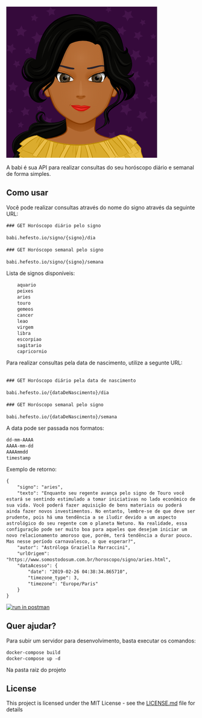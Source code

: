 ![alt text](./public/babi.png)

A babi é sua API para realizar consultas do seu horóscopo diário e semanal de forma simples. 

## Como usar

Você pode realizar consultas através do nome do signo através da seguinte URL:

```
### GET Horóscopo diário pelo signo

babi.hefesto.io/signo/{signo}/dia

### GET Horóscopo semanal pelo signo

babi.hefesto.io/signo/{signo}/semana
```
Lista de signos disponíveis:
```
    aquario
    peixes
    aries
    touro
    gemeos
    cancer
    leao
    virgem
    libra
    escorpiao
    sagitario
    capricornio
```
Para realizar consultas pela data de nascimento, utilize a segunte URL:
```

### GET Horóscopo diário pela data de nascimento

babi.hefesto.io/{dataDeNascimento}/dia

### GET Horóscopo semanal pelo signo

babi.hefesto.io/{dataDeNascimento}/semana

```
A data pode ser passada nos formatos:
```
dd-mm-AAAA
AAAA-mm-dd
AAAAmmdd
timestamp
```
Exemplo de retorno:
```
{
    "signo": "aries",
    "texto": "Enquanto seu regente avança pelo signo de Touro você estará se sentindo estimulado a tomar iniciativas no lado econômico de sua vida. Você poderá fazer aquisição de bens materiais ou poderá ainda fazer novos investimentos. No entanto, lembre-se de que deve ser prudente, pois há uma tendência a se iludir devido a um aspecto astrológico do seu regente com o planeta Netuno. Na realidade, essa configuração pode ser muito boa para aqueles que desejam iniciar um novo relacionamento amoroso que, porém, terá tendência a durar pouco. Mas nesse período carnavalesco, o que esperar?",
    "autor": "Astróloga Graziella Marraccini",
    "urlOrigem": "https://www.somostodosum.com.br/horoscopo/signo/aries.html",
    "dataAcesso": {
        "date": "2019-02-26 04:38:34.865710",
        "timezone_type": 3,
        "timezone": "Europe/Paris"
    }
}
```
[![run in postman](https://run.pstmn.io/button.svg)](https://app.getpostman.com/run-collection/c54d50fe4db5ac0ebad1)
## Quer ajudar?

Para subir um servidor para desenvolvimento, basta executar os comandos:
```
docker-compose build
docker-compose up -d
```
Na pasta raiz do projeto

## License

This project is licensed under the MIT License - see the [LICENSE.md](LICENSE.md) file for details
